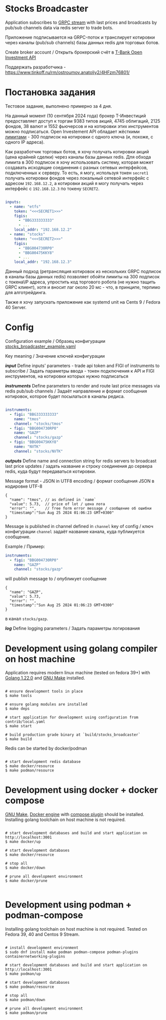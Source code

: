 Stocks Broadcaster
=================================
Application subscribes to [GRPC stream](https://tinkoff.github.io/investAPI/marketdata/#marketdataserversidestream)
with last prices and broadcasts by pub/sub channels data via redis server to trade bots.

Приложение подписывается на GRPC-поток и транслирует котировки через каналы (pub/sub channels) базы данных redis для торговых ботов.

Create broker account / Открыть брокерский счёт в [T-Bank Open Investment API](https://www.tbank.ru/sl/AugaFvDlqEP)

Поддержать разработчика - https://www.tinkoff.ru/rm/ostroumov.anatoliy2/4HFzm76801/

Постановка задания
================================
Тестовое задание, выполнено примерно за 4 дня.

На данный момент (10 сентября 2024 года) брокер Т-Инвестиций предоставляет доступ к торгам
9383 типов акций, 4745 облигаций, 2125 фондов, 38 валют и 1552 фьючерсов и на котировки этих инструментов
можно подписаться. Open Investement API обладает жёсткими [лимитами](https://russianinvestments.github.io/investAPI/limits/) - 
300 подписок на котировки с одного ключа (и, похоже, с одного IP адреса).

Как разработчик торговых ботов, я хочу получать котировки акций (цена крайней сделки) через каналы базы данных
redis. Для обхода лимита в 300 подписок я хочу использовать систему, которая может создавать исходящие соединения
с разных сетевых интерфейсов, подключенных к серверу. 
То есть, я могу, используя токен `secret1` получать котировки фондов через локальный сетевой интерфейс с 
адресом `192.168.12.2`, а котировки акций я могу получать через интерфейс с `192.168.12.3` по токену `SECRET2`.


```yaml

inputs:
  - name: "etfs"
    token: "<<<SECRET1>>>"
    figis:
      - "BBG333333333"
      - ...
    local_addr: "192.168.12.2"
  - name: "stocks"
    token: "<<<SECRET2>>>"
    figis:
      - "BBG004730RP0"
      - "BBG00475KKY8"
      - ...
    local_addr: "192.168.12.3"

```

Данный подход (ретрансляция котировок из нескольких GRPC подписок в каналы базы данных redis) позволяет
обойти лимиты на 300 подписок с токена\IP адреса, упростить код торгового робота (не нужно тащить GRPC клиент),
хотя и вносит лаг около 20 мс - что, в принципе, терпимо для алготрейдинга.

Также я хочу запускать приложение как systemd unit на Cents 9 / Fedora 40 Server.


Config
=================================
Configuration example / Образец конфигурации
[stocks_broadcaster_example.yaml](contrib%2Fstocks_broadcaster_example.yaml)

Key meaning / Значение ключей конфигурации

***input***
Define inputs' parameters - trade api token and FIGI of instruments to subscribe / Задать параметры ввода - токен подключения
к API и FIGI инструментов, на котировки которых нужно подписаться

***instruments***
Define parameters to render and route last price messages via redis pub/sub channels / 
Задаёт направление и формат сообщения котировок, которое будет посылаться в каналы редиса. 

```yaml

instruments:
  - figi: "BBG333333333"
    name: "tmos"
    channel: "stocks/tmos"
  - figi: "BBG004730RP0"
    name: "GAZP"
    channel: "stocks/gazp"
  - figi: "BBG00475KKY8"
    name: "NVTK"
    channel: "stocks/NVTK"

```

***outputs***
Define name and connection string for redis servers to broadcast last price updates /
задать название и строку соединения до сервера redis, куда будут передаваться котировки.


Message format - JSON in UTF8 encoding / формат сообщения JSON в кодировке UTF-8

```json5
{
  "name": "tmos", // as defined in `name`
  "value": 5.73,  // price of lot / цена лота
  "error": "",    // free form error message / сообщение об ошибки
  "timestamp":"Sun Aug 25 2024 01:06:23 GMT+0300"
}
```

Message is published in channel defined in `channel` key of config / ключ конфигурации `channel` задаёт название канала,
куда публикуется сообщение.


Example / Пример:

```yaml
instruments:
  - figi: "BBG004730RP0"
    name: "GAZP"
    channel: "stocks/gazp"

```
will publish message to / опубликует сообщение 
```json5
{
  "name": "GAZP",
  "value": 5.73, 
  "error": "", 
  "timestamp":"Sun Aug 25 2024 01:06:23 GMT+0300"
}
```
в канал `stocks/gazp`.


***log***
Define logging parameters / Задать параметры логирования

Development using golang compiler on host machine
=============================
Application requires modern linux machine (tested on fedora 39+) with [Golang 1.22.0](https://go.dev/dl/) and [GNU Make](https://www.gnu.org/software/make/) installed.

```shell

# ensure development tools in place
$ make tools

# ensure golang modules are installed
$ make deps

# start application for development using configuration from contrib/local.yaml
$ make start

# build production grade binary at `build/stocks_broadcaster`
$ make build

```

Redis can be started by docker/podman

```shell

# start development redis database  
$ make docker/resource
$ make podman/resource

```

Development using docker + docker compose
=============================
[GNU Make](https://www.gnu.org/software/make/), [Docker engine](https://docs.docker.com/engine/install/) with
[compose plugin](https://docs.docker.com/compose/install/linux/) should be installed.
Installing golang toolchain on host machine is not required.

```shell

# start development databases and build and start application on http://localhost:3001 
$ make docker/up

# start development databases  
$ make docker/resource

# stop all
$ make docker/down

# prune all development environment
$ make docker/prune


```


Development using podman + podman-compose
=============================
Installing golang toolchain on host machine is not required.
Tested on Fedora 39, 40 and Centos 9 Stream.

```shell

# install development environment
$ sudo dnf install make podman podman-compose podman-plugins containernetworking-plugins

# start development databases and build and start application on http://localhost:3001
$ make podman/up

# start development databases  
$ make podman/resource

# stop all
$ make podman/down

# prune all development environment
$ make podman/prune

```

